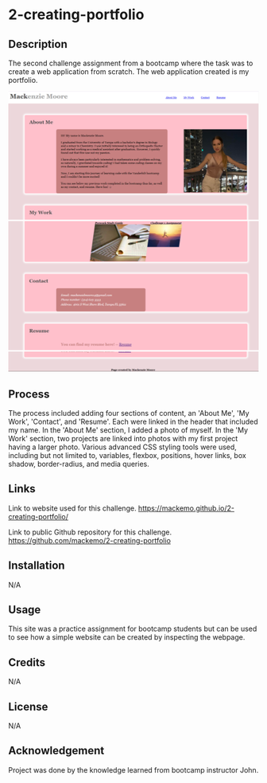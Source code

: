 # 2-creating-portfolio

## Description

The second challenge assignment from a bootcamp where the task was to create a web application from scratch. The web application created is my portfolio.

<img src="./assets/images/screenshot.png"/>
<img src="./assets/images/screenshot-1.png"/>
<img src="./assets/images/screenshot-2.png"/>

## Process

The process included adding four sections of content, an 'About Me', 'My Work', 'Contact', and 'Resume'. Each were linked in the header that included my name. In the 'About Me' section, I added a photo of myself. In the 'My Work' section, two projects are linked into photos with my first project having a larger photo. Various advanced CSS styling tools were used, including but not limited to, variables, flexbox, positions, hover links, box shadow, border-radius, and media queries.

## Links

Link to website used for this challenge.
https://mackemo.github.io/2-creating-portfolio/

Link to public Github repository for this challenge.
https://github.com/mackemo/2-creating-portfolio

## Installation

N/A

## Usage

This site was a practice assignment for bootcamp students but can be used to see how a simple website can be created by inspecting the webpage.

## Credits

N/A

## License

N/A

## Acknowledgement

Project was done by the knowledge learned from bootcamp instructor John.
